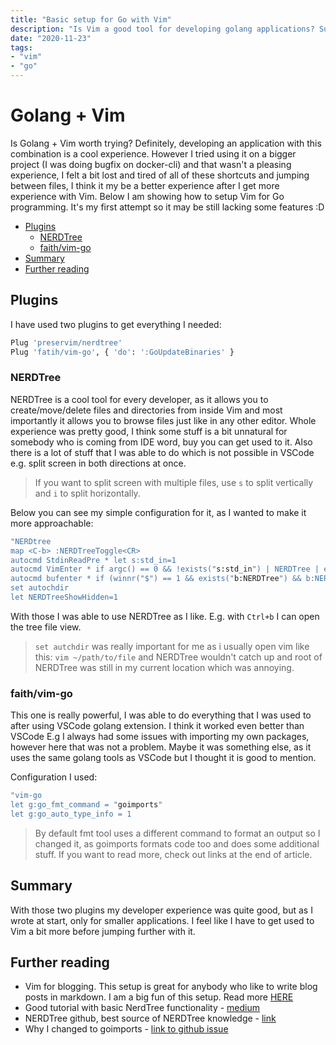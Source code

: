 ```yaml
---
title: "Basic setup for Go with Vim"
description: "Is Vim a good tool for developing golang applications? Sure, it may not be the best choice, but at the same time it is really fun to work this way, you will feel a bit like those cool hackers in a movies, which is nice."
date: "2020-11-23"
tags:
- "vim"
- "go"
---
```


# Golang + Vim
Is Golang + Vim worth trying? Definitely, developing an application with this combination is a cool experience. However I tried using it on a bigger project (I was doing bugfix on docker-cli) and that wasn't a pleasing experience, I felt a bit lost and tired of all of these shortcuts and jumping between files, I think it my be a better experience after I get more experience with Vim. Below I am showing how to setup Vim for Go programming. It's my first attempt so it may be still lacking some features :D 


<!-- vim-markdown-toc GFM -->

* [Plugins](#plugins)
    * [NERDTree](#nerdtree)
    * [faith/vim-go](#faithvim-go)
* [Summary](#summary)
* [Further reading](#further-reading)

<!-- vim-markdown-toc -->

## Plugins

I have used two plugins to get everything I needed:
```bash
Plug 'preservim/nerdtree'
Plug 'fatih/vim-go', { 'do': ':GoUpdateBinaries' }
``` 

### NERDTree

NERDTree is a cool tool for every developer, as it allows you to create/move/delete files and directories from inside Vim and most importantly it allows you to browse files just like in any other editor. Whole experience was pretty good, I think some stuff is a bit unnatural for somebody who is coming from IDE word, buy you can get used to it. Also there is a lot of stuff that I was able to do which is not possible in VSCode e.g. split screen in both directions at once.

> If you want to split screen with multiple files, use `s` to split vertically and `i` to split horizontally.

Below you can see my simple configuration for it, as I wanted to make it more approachable:

```bash
"NERDtree
map <C-b> :NERDTreeToggle<CR>
autocmd StdinReadPre * let s:std_in=1
autocmd VimEnter * if argc() == 0 && !exists("s:std_in") | NERDTree | endif
autocmd bufenter * if (winnr("$") == 1 && exists("b:NERDTree") && b:NERDTree.isTabTree()) | q | endif
set autochdir
let NERDTreeShowHidden=1
```

With those I was able to use NERDTree as I like. E.g. with `Ctrl+b` I can open the tree file view. 

> `set autchdir` was really important for me as i usually open vim like this: `vim ~/path/to/file` and NERDTree wouldn't catch up and root of NERDTree was still in my current location which was annoying.

### faith/vim-go

This one is really powerful, I was able to do everything that I was used to after using VSCode golang extension. I think it worked even better than VSCode E.g I always had some issues with importing my own packages, however here that was not a problem. Maybe it was something else, as it uses the same golang tools as VSCode but I thought it is good to mention. 

Configuration I used:
```bash
"vim-go
let g:go_fmt_command = "goimports"
let g:go_auto_type_info = 1
```

> By default fmt tool uses a different command to format an output so I changed it, as goimports formats code too and does some additional stuff. If you want to read more, check out links at the end of article.

## Summary

With those two plugins my developer experience was quite good, but as I wrote at start, only for smaller applications. I feel like I have to get used to Vim a bit more before jumping further with it. 

## Further reading

- Vim for blogging. This setup is great for anybody who like to write blog posts in markdown. I am a big fun of this setup. Read more [HERE](/posts/vim/vim-setup-for-blogging/) 
- Good tutorial with basic NerdTree functionality - [medium](https://medium.com/usevim/nerd-tree-guide-bb22c803dcd2)
- NERDTree github, best source of NERDTree knowledge - [link](https://github.com/preservim/nerdtree)
- Why I changed to goimports - [link to github issue](https://github.com/fatih/vim-go/issues/207)

